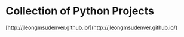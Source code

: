 # Collection of Python Projects 

[http://jleongmsudenver.github.io/](http://jleongmsudenver.github.io/)